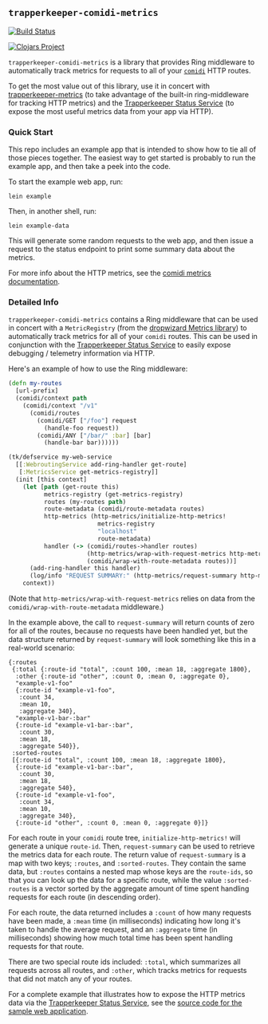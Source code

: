 ## `trapperkeeper-comidi-metrics`

[![Build Status](https://travis-ci.org/puppetlabs/trapperkeeper-comidi-metrics.svg?branch=master)](https://travis-ci.org/puppetlabs/trapperkeeper-comidi-metrics)

[![Clojars Project](http://clojars.org/puppetlabs/trapperkeeper-comidi-metrics/latest-version.svg)](http://clojars.org/puppetlabs/trapperkeeper-comidi-metrics)

`trapperkeeper-comidi-metrics` is a library that provides Ring middleware to
automatically track metrics for requests to all of your
[`comidi`](https://github.com) HTTP routes.

To get the most value out of this library, use it in concert with
[trapperkeeper-metrics](https://github.com/puppetlabs/trapperkeeper-metrics)
(to take advantage of the built-in ring-middleware for tracking HTTP metrics)
and the [Trapperkeeper Status Service](https://github.com/puppetlabs/trapperkeeper-status)
(to expose the most useful metrics data from your app via HTTP).

### Quick Start

This repo includes an example app that is intended to show how to tie all of those
pieces together.  The easiest way to get started is probably to run the example
app, and then take a peek into the code.

To start the example web app, run:

`lein example`

Then, in another shell, run:

`lein example-data`

This will generate some random requests to the web app, and then
issue a request to the status endpoint to print some summary data
about the metrics.

For more info about the HTTP metrics, see the [comidi metrics documentation](./documentation/metrics.md).

### Detailed Info

`trapperkeeper-comidi-metrics` contains a Ring middleware that can be used in concert with a `MetricRegistry`
(from the [dropwizard Metrics library](https://dropwizard.github.io/metrics)) to
automatically track metrics for all of your `comidi` routes.  This can be used in conjunction
with the [Trapperkeeper Status Service](https://github.com/puppetlabs/trapperkeeper-status)
to easily expose debugging / telemetry information via HTTP.

Here's an example of how to use the Ring middleware:

```clj
(defn my-routes
  [url-prefix]
  (comidi/context path
    (comidi/context "/v1"
      (comidi/routes
        (comidi/GET ["/foo"] request
          (handle-foo request))
        (comidi/ANY ["/bar/" :bar] [bar]
          (handle-bar bar))))))

(tk/defservice my-web-service
  [[:WebroutingService add-ring-handler get-route]
   [:MetricsService get-metrics-registry]]
  (init [this context]
    (let [path (get-route this)
          metrics-registry (get-metrics-registry)
          routes (my-routes path)
          route-metadata (comidi/route-metadata routes)
          http-metrics (http-metrics/initialize-http-metrics!
                         metrics-registry
                         "localhost"
                         route-metadata)
          handler (-> (comidi/routes->handler routes)
                      (http-metrics/wrap-with-request-metrics http-metrics)
                      (comidi/wrap-with-route-metadata routes))]
      (add-ring-handler this handler)
      (log/info "REQUEST SUMMARY:" (http-metrics/request-summary http-metrics)))
    context))
```

(Note that `http-metrics/wrap-with-request-metrics` relies on data from the
`comidi/wrap-with-route-metadata` middleware.)

In the example above, the call to `request-summary` will return counts of zero
for all of the routes, because no requests have been handled yet, but the data
structure returned by `request-summary` will look something like this in a real-world
scenario:

```
{:routes
 {:total {:route-id "total", :count 100, :mean 18, :aggregate 1800},
  :other {:route-id "other", :count 0, :mean 0, :aggregate 0},
  "example-v1-foo"
  {:route-id "example-v1-foo",
   :count 34,
   :mean 10,
   :aggregate 340},
  "example-v1-bar-:bar"
  {:route-id "example-v1-bar-:bar",
   :count 30,
   :mean 18,
   :aggregate 540}},
 :sorted-routes
 [{:route-id "total", :count 100, :mean 18, :aggregate 1800},
  {:route-id "example-v1-bar-:bar",
   :count 30,
   :mean 18,
   :aggregate 540},
  {:route-id "example-v1-foo",
   :count 34,
   :mean 10,
   :aggregate 340},
  {:route-id "other", :count 0, :mean 0, :aggregate 0}]}
```

For each route in your `comidi` route tree, `initialize-http-metrics!` will
generate a unique `route-id`.  Then, `request-summary` can be used to retrieve
the metrics data for each route.  The return value of `request-summary`
is a map with two keys; `:routes`, and `:sorted-routes`.  They
contain the same data, but `:routes` contains a nested map whose keys are the
`route-ids`, so that you can look up the data for a specific route, while
the value `:sorted-routes` is a vector sorted by the aggregate amount of time
spent handling requests for each route (in descending order).

For each route, the data returned includes a `:count` of how many requests have
been made, a `:mean` time (in milliseconds) indicating how long it's taken to handle the average
request, and an `:aggregate` time (in milliseconds) showing how much total time has been spent
handling requests for that route.

There are two special route ids included: `:total`, which summarizes all requests
across all routes, and `:other`, which tracks metrics for requests that did not
match any of your routes.

For a complete example that illustrates how to expose the HTTP metrics data
via the [Trapperkeeper Status Service](https://github.com/puppetlabs/trapperkeeper-status),
see the [source code for the sample web application](../dev/example/comidi_metrics_web_app.clj).
